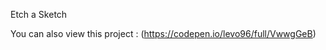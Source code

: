 Etch a Sketch


You can also view this project : (https://codepen.io/levo96/full/VwwgGeB)



















